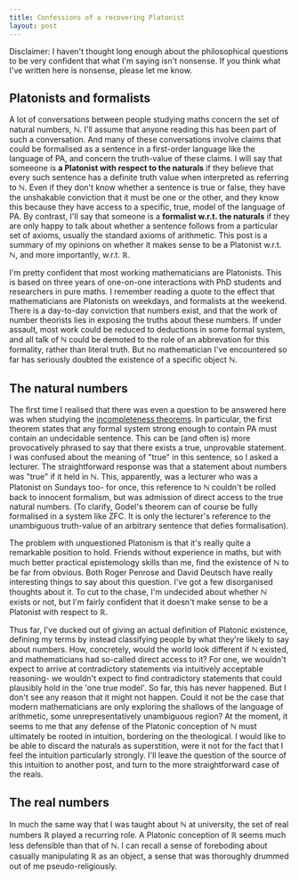 ```yaml
---
title: Confessions of a recovering Platonist
layout: post
---
```


<script type="text/x-mathjax-config"> MathJax.Hub.Config({ tex2jax: { inlineMath: [['$','$'], ['\\(','\\)']], processEscapes: true } }); </script> <script src="https://cdnjs.cloudflare.com/ajax/libs/mathjax/2.7.0/MathJax.js?config=TeX-AMS-MML_HTMLorMML" type="text/javascript"></script>

Disclaimer: I haven't thought long enough about the philosophical questions to be very confident that what I'm saying isn't nonsense. If you think what I've written here is nonsense, please let me know. 

## Platonists and formalists

A lot of conversations between people studying maths concern the set of natural numbers, $\mathbb{N}$. I'll assume that anyone reading this has been part of such a conversation. And many of these conversations involve claims that could be formalised as a sentence in a first-order language like the language of PA, and concern the truth-value of these claims. I will say that someeone is **a Platonist with respect to the naturals** if they believe that every such sentence has a definite truth value when interpreted as referring to $\mathbb{N}$. Even if they don't know whether a sentence is true or false, they have the unshakable conviction that it must be one or the other, and they know this because they have access to a specific, true, model of the language of PA. By contrast, I'll say that someone is a **formalist w.r.t. the naturals** if they are only happy to talk about whether a sentence follows from a particular set of axioms, usually the standard axioms of arithmetic. This post is a summary of my opinions on whether it makes sense to be a Platonist w.r.t. $\mathbb{N}$, and more importantly, w.r.t. $\mathbb{R}$.   

I'm pretty confident that most working mathematicians are Platonists. This is based on three years of one-on-one interactions with PhD students and researchers in pure maths. I remember reading a quote to the effect that mathematicians are Platonists on weekdays, and formalists at the weekend. There is a day-to-day conviction that numbers exist, and that the work of number theorists lies in exposing the truths about these numbers. If under assault, most work could be reduced to deductions in some formal system, and all talk of $\mathbb{N}$ could be demoted to the role of an abbrevation for this formality, rather than literal truth. But no mathematician I've encountered so far has seriously doubted the existence of a specific object $\mathbb{N}$.

## The natural numbers

The first time I realised that there was even a question to be answered here was when studying the [incompleteness theorems](https://mathworld.wolfram.com/GoedelsFirstIncompletenessTheorem.html). In particular, the first theorem states that any formal system strong enough to contain PA must contain an undecidable sentence. This can be (and often is) more provocatively phrased to say that there exists a true, unprovable statement. I was confused about the meaning of "true" in this sentence, so I asked a lecturer. The straightforward response was that a statement about numbers was "true" if it held in $\mathbb{N}$. This, apparently, was a lecturer who was a Platonist on Sundays too- for once, this reference to $\mathbb{N}$ couldn't be rolled back to innocent formalism, but was admission of direct access to the true natural numbers. (To clarify, Godel's theorem can of course be fully formalised in a system like ZFC. It is only the lecturer's reference to the unambiguous truth-value of an arbitrary sentence that defies formalisation).

The problem with unquestioned Platonism is that it's really quite a remarkable position to hold. Friends without experience in maths, but with much better practical epistemology skills than me, find the existence of $\mathbb{N}$ to be far from obvious. Both Roger Penrose and David Deutsch have really interesting things to say about this question. I've got a few disorganised thoughts about it. To cut to the chase, I'm undecided about whether $\mathbb{N}$ exists or not, but I'm fairly confident that it doesn't make sense to be a Platonist with respect to $\mathbb{R}$.

Thus far, I've ducked out of giving an actual definition of Platonic existence, defining my terms by instead classifying people by what they're likely to say about numbers. How, concretely, would the world look different if $\mathbb{N}$ existed, and mathematicians had so-called direct access to it? For one, we wouldn't expect to arrive at contradictory statements via intuitively acceptable reasoning- we wouldn't expect to find contradictory statements that could plausibly hold in the 'one true model'. So far, this has never happened. But I don't see any reason that it might not happen. Could it not be the case that modern mathematicians are only exploring the shallows of the language of arithmetic, some unrepresentatively unambiguous region? At the moment, it seems to me that any defense of the Platonic conception of $\mathbb{N}$ must ultimately be rooted in intuition, bordering on the theological. I would like to be able to discard the naturals as superstition, were it not for the fact that I feel the intuition particularly strongly. I'll leave the question of the source of this intuition to another post, and turn to the more straightforward case of the reals. 

## The real numbers

In much the same way that I was taught about $\mathbb{N}$ at university, the set of real numbers $\mathbb{R}$ played a recurring role. A Platonic conception of $\mathbb{R}$ seems much less defensible than that of $\mathbb{N}$. I can recall a sense of foreboding about casually manipulating $\mathbb{R}$ as an object, a sense that was thoroughly drummed out of me pseudo-religiously. 

